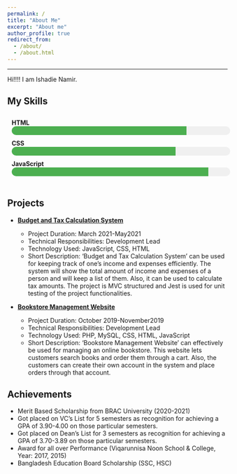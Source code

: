 ```yaml
---
permalink: /
title: "About Me"
excerpt: "About me"
author_profile: true
redirect_from: 
  - /about/
  - /about.html
---
```

___

Hi!!!! I am Ishadie Namir.

<h2>My Skills</h2>
<html>
<head>
  <title>Skill Bar Chart</title>
  <style>
    .skill-bar {
      width: 100%;
      max-width: 500px;
      margin: 0 auto;
      padding: 10px;
    }
    .skill-bar .skill {
      margin-bottom: 10px;
    }
    .skill-bar .skill-name {
      font-weight: bold;
    }
    .skill-bar .skill-bar-wrapper {
      background-color: #f0f0f0;
      height: 20px;
      border-radius: 10px;
      overflow: hidden;
    }
    .skill-bar .skill-bar-fill {
      background-color: #4CAF50;
      height: 100%;
      transition: width 0.5s ease-in-out;
    }
  </style>
</head>
<body>
  <div class="skill-bar">
    <div class="skill">
      <div class="skill-name">HTML</div>
      <div class="skill-bar-wrapper">
        <div class="skill-bar-fill" style="width: 80%;"></div>
      </div>
    </div>
    <div class="skill">
      <div class="skill-name">CSS</div>
      <div class="skill-bar-wrapper">
        <div class="skill-bar-fill" style="width: 75%;"></div>
      </div>
    </div>
    <div class="skill">
      <div class="skill-name">JavaScript</div>
      <div class="skill-bar-wrapper">
        <div class="skill-bar-fill" style="width: 90%;"></div>
      </div>
    </div>
  </div>
</body>
</html>


<h2>Projects</h2>


* <strong><a href="https://github.com/Ishadie/cse470-Budget-and-Tax-Calculation-System">Budget and Tax Calculation System</a></strong>
  * Project Duration: March 2021-May2021
  * Technical Responsibilities: Development Lead
  * Technology Used: JavaScript, CSS, HTML
  * Short Description: ‘Budget and Tax Calculation System’ can be used for keeping track
   of one’s income and expenses efficiently. The system will show the total amount of
   income and expenses of a person and will keep a list of them. Also, it can be used to
   calculate tax amounts. The project is MVC structured and Jest is used for unit testing of
   the project functionalities.

* <strong><a href="https://github.com/Ishadie/Bookstore-Management-Website">Bookstore Management Website</a></strong>
  * Project Duration: October 2019-November2019
  * Technical Responsibilities: Development Lead
  * Technology Used: PHP, MySQL, CSS, HTML, JavaScript
  * Short Description: ‘Bookstore Management Website’ can effectively be used for
   managing an online bookstore. This website lets customers search books and order them
   through a cart. Also, the customers can create their own account in the system and place
   orders through that account.


<h2>Achievements</h2>


* Merit Based Scholarship from BRAC University (2020-2021)
* Got placed on VC’s List for 5 semesters as recognition for achieving a GPA of 3.90-4.00 on those particular semesters.
* Got placed on Dean’s List for 3 semesters as recognition for achieving a GPA of 3.70-3.89 on those particular semesters.
* Award for all over Performance (Viqarunnisa Noon School & College, Year: 2017, 2015)
* Bangladesh Education Board Scholarship (SSC, HSC)


